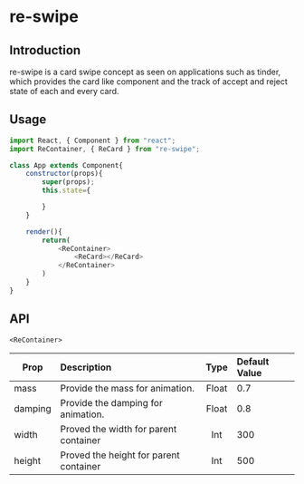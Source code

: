# re-swipe

## Introduction

re-swipe is a card swipe concept as seen on applications such as tinder, which provides the card like component
and the track of accept and reject state of each and every card.

## Usage

```js
import React, { Component } from "react";
import ReContainer, { ReCard } from "re-swipe";

class App extends Component{
    constructor(props){
        super(props);
        this.state={

        }
    }

    render(){
        return(
            <ReContainer>
                <ReCard></ReCard>
            </ReContainer>
        )
    }
}

```

## API

`<ReContainer>`

| Prop          | Description   | Type  | Default Value |
| ------------- |:-------------|:-----:|:-----|
| mass          | Provide the mass for animation.        | Float | 0.7 |
| damping       | Provide the damping for animation.     | Float | 0.8 |
| width         | Proved the width for parent container  | Int   | 300 |
| height        | Proved the height for parent container | Int   | 500 |
